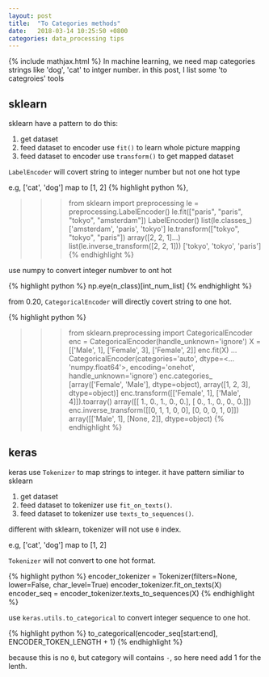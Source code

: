 ```yaml
---
layout: post
title:  "To Categories methods"
date:   2018-03-14 10:25:50 +0800
categories: data_processing tips
---
```

{% include mathjax.html %}
In machine learning, we need map categories strings like 'dog', 'cat' to intger number.
in this post, I list some 'to categroies' tools
## sklearn 
sklearn have a pattern to do this:
1. get dataset
2. feed dataset to encoder use `fit()` to learn whole picture mapping
3. feed dataset to encoder use `transform()` to get mapped dataset

`LabelEncoder` will covert string to integer number but not one hot type

e.g, ['cat', 'dog'] map to [1, 2]
{% highlight python %},
>>> from sklearn import preprocessing
>>> le = preprocessing.LabelEncoder()
>>> le.fit(["paris", "paris", "tokyo", "amsterdam"])
LabelEncoder()
>>> list(le.classes_)
['amsterdam', 'paris', 'tokyo']
>>> le.transform(["tokyo", "tokyo", "paris"]) 
array([2, 2, 1]...)
>>> list(le.inverse_transform([2, 2, 1]))
['tokyo', 'tokyo', 'paris']
{% endhighlight %}


use numpy to convert integer numbver to ont hot

{% highlight python %}
np.eye(n_class)[int_num_list]
{% endhighlight %}

from 0.20, `CategoricalEncoder` will directly covert string to one hot.

{% highlight python %}
>>> from sklearn.preprocessing import CategoricalEncoder
>>> enc = CategoricalEncoder(handle_unknown='ignore')
>>> X = [['Male', 1], ['Female', 3], ['Female', 2]]
>>> enc.fit(X)
... 
CategoricalEncoder(categories='auto', dtype=<... 'numpy.float64'>,
          encoding='onehot', handle_unknown='ignore')
>>> enc.categories_
[array(['Female', 'Male'], dtype=object), array([1, 2, 3], dtype=object)]
>>> enc.transform([['Female', 1], ['Male', 4]]).toarray()
array([[ 1.,  0.,  1.,  0.,  0.],
       [ 0.,  1.,  0.,  0.,  0.]])
>>> enc.inverse_transform([[0, 1, 1, 0, 0], [0, 0, 0, 1, 0]])
array([['Male', 1],
       [None, 2]], dtype=object)
{% endhighlight %}

## keras
keras use `Tokenizer` to map strings to integer.
it have pattern similiar to sklearn
1. get dataset
2. feed dataset to tokenizer use `fit_on_texts()`.
3. feed dataset to tokenizer use `texts_to_sequences()`.

different with sklearn, tokenizer will not use `0` index.

e.g, ['cat', 'dog'] map to [1, 2]

`Tokenizer` will not convert to one hot format.

{% highlight python %}
encoder_tokenizer = Tokenizer(filters=None, lower=False, char_level=True)
encoder_tokenizer.fit_on_texts(X)
encoder_seq = encoder_tokenizer.texts_to_sequences(X)
{% endhighlight %}

use `keras.utils.to_categorical` to convert integer sequence to one hot.

{% highlight python %}
to_categorical(encoder_seq[start:end], ENCODER_TOKEN_LENGTH + 1)
{% endhighlight %}

because this is no `0`, but category will contains `-`, so here need add 1 for 
the lenth.
